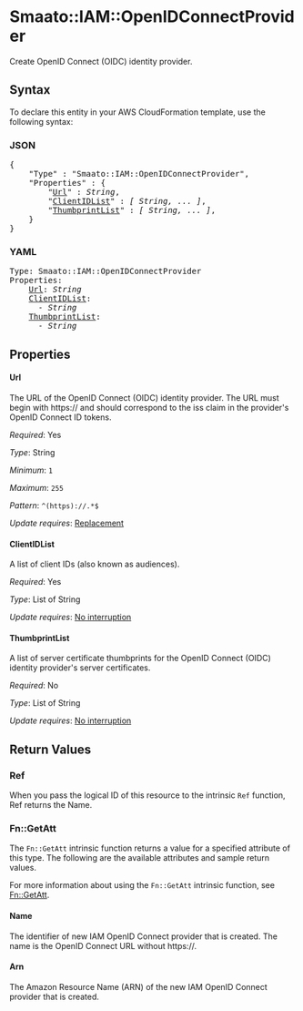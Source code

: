 # Smaato::IAM::OpenIDConnectProvider

Create OpenID Connect (OIDC) identity provider.

## Syntax

To declare this entity in your AWS CloudFormation template, use the following syntax:

### JSON

<pre>
{
    "Type" : "Smaato::IAM::OpenIDConnectProvider",
    "Properties" : {
        "<a href="#url" title="Url">Url</a>" : <i>String</i>,
        "<a href="#clientidlist" title="ClientIDList">ClientIDList</a>" : <i>[ String, ... ]</i>,
        "<a href="#thumbprintlist" title="ThumbprintList">ThumbprintList</a>" : <i>[ String, ... ]</i>,
    }
}
</pre>

### YAML

<pre>
Type: Smaato::IAM::OpenIDConnectProvider
Properties:
    <a href="#url" title="Url">Url</a>: <i>String</i>
    <a href="#clientidlist" title="ClientIDList">ClientIDList</a>: <i>
      - String</i>
    <a href="#thumbprintlist" title="ThumbprintList">ThumbprintList</a>: <i>
      - String</i>
</pre>

## Properties

#### Url

The URL of the OpenID Connect (OIDC) identity provider. The URL must begin with https:// and should correspond to the iss claim in the provider's OpenID Connect ID tokens.

_Required_: Yes

_Type_: String

_Minimum_: <code>1</code>

_Maximum_: <code>255</code>

_Pattern_: <code>^(https)://.*$</code>

_Update requires_: [Replacement](https://docs.aws.amazon.com/AWSCloudFormation/latest/UserGuide/using-cfn-updating-stacks-update-behaviors.html#update-replacement)

#### ClientIDList

A list of client IDs (also known as audiences).

_Required_: Yes

_Type_: List of String

_Update requires_: [No interruption](https://docs.aws.amazon.com/AWSCloudFormation/latest/UserGuide/using-cfn-updating-stacks-update-behaviors.html#update-no-interrupt)

#### ThumbprintList

A list of server certificate thumbprints for the OpenID Connect (OIDC) identity provider's server certificates.

_Required_: No

_Type_: List of String

_Update requires_: [No interruption](https://docs.aws.amazon.com/AWSCloudFormation/latest/UserGuide/using-cfn-updating-stacks-update-behaviors.html#update-no-interrupt)

## Return Values

### Ref

When you pass the logical ID of this resource to the intrinsic `Ref` function, Ref returns the Name.

### Fn::GetAtt

The `Fn::GetAtt` intrinsic function returns a value for a specified attribute of this type. The following are the available attributes and sample return values.

For more information about using the `Fn::GetAtt` intrinsic function, see [Fn::GetAtt](https://docs.aws.amazon.com/AWSCloudFormation/latest/UserGuide/intrinsic-function-reference-getatt.html).

#### Name

The identifier of new IAM OpenID Connect provider that is created. The name is the OpenID Connect URL without https://.

#### Arn

The Amazon Resource Name (ARN) of the new IAM OpenID Connect provider that is created.

